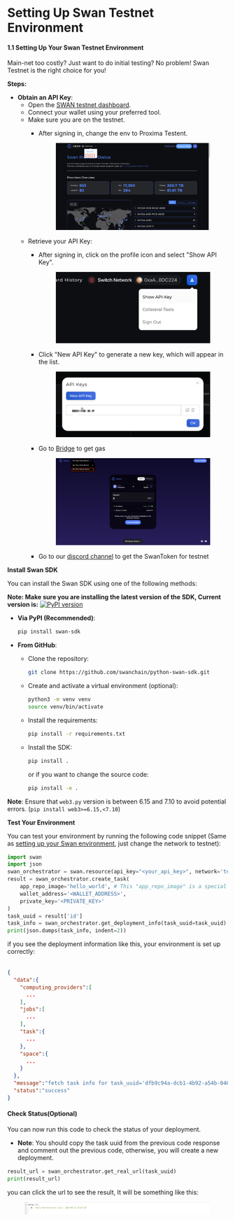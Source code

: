 # Setting Up Swan Testnet Environment

#### 1.1 Setting Up Your Swan Testnet Environment

Main-net too costly? Just want to do initial testing? No problem! Swan Testnet is the right choice for you!

**Steps:**

* **Obtain an API Key**:
  * Open the [SWAN testnet dashboard](https://orchestrator-test.swanchain.io/provider-status).
  * Connect your wallet using your preferred tool.
  * Make sure you are on the testnet.
    *   After signing in, change the env to Proxima Testent.

        <figure><img src="../../../.gitbook/assets/Proxima.png" alt=""><figcaption></figcaption></figure>
  * Retrieve your API Key:
    *   After signing in, click on the profile icon and select "Show API Key".

        <figure><img src="../../../.gitbook/assets/image (185).png" alt=""><figcaption></figcaption></figure>
    *   Click "New API Key" to generate a new key, which will appear in the list.

        <figure><img src="../../../.gitbook/assets/login-api-key-2.png" alt=""><figcaption></figcaption></figure>
    *   Go to [Bridge](https://superbridge.app/swan-chain) to get gas

        <figure><img src="../../../.gitbook/assets/Bridge-test.png" alt=""><figcaption></figcaption></figure>
    * Go to our [discord channel](https://discord.com/invite/swanchain) to get the SwanToken for testnet

**Install Swan SDK**

You can install the Swan SDK using one of the following methods:

**Note: Make sure you are installing the latest version of the SDK, Current version is:** [![PyPI version](https://img.shields.io/pypi/v/swan-sdk)](https://pypi.org/project/swan-sdk/)

*   **Via PyPI (Recommended)**:

    ```bash
    pip install swan-sdk
    ```
* **From GitHub**:
  *   Clone the repository:

      ```bash
      git clone https://github.com/swanchain/python-swan-sdk.git
      ```
  *   Create and activate a virtual environment (optional):

      ```bash
      python3 -m venv venv
      source venv/bin/activate
      ```
  *   Install the requirements:

      ```bash
      pip install -r requirements.txt
      ```
  *   Install the SDK:

      ```bash
      pip install .
      ```

      or if you want to change the source code:

      ```bash
      pip install -e .
      ```

**Note**: Ensure that `web3.py` version is between 6.15 and 7.10 to avoid potential errors. (`pip install web3>=6.15,<7.10`)

**Test Your Environment**

You can test your environment by running the following code snippet (Same as [setting up your Swan environment](./), just change the network to testnet):

```python
import swan
import json
swan_orchestrator = swan.resource(api_key="<your_api_key>", network='testnet', service_name='Orchestrator')
result = swan_orchestrator.create_task(
    app_repo_image='hello_world', # This "app_repo_image" is a special name-repo mapping made by Swan, it's DEMO ONLY
    wallet_address='<WALLET_ADDRESS>',
    private_key='<PRIVATE_KEY>'
)
task_uuid = result['id']
task_info = swan_orchestrator.get_deployment_info(task_uuid=task_uuid)
print(json.dumps(task_info, indent=2))
```

if you see the deployment information like this, your environment is set up correctly:

```json

{
  "data":{
    "computing_providers":[
      ...
    ],
    "jobs":[
      ...
    ],
    "task":{
      ...
    },
    "space":{
      ...
    }
  },
  "message":"fetch task info for task_uuid='dfb9c94a-dcb1-4b92-a54b-046ea7d745cc' successfully",
  "status":"success"
}
```

#### Check Status(Optional)

You can now run this code to check the status of your deployment.

* **Note**: You should copy the task uuid from the previous code response and comment out the previous code, otherwise, you will create a new deployment.

```python
result_url = swan_orchestrator.get_real_url(task_uuid)
print(result_url)
```

you can click the url to see the result, It will be something like this:

<figure><img src="../../../.gitbook/assets/hello_world.png" alt=""><figcaption></figcaption></figure>
